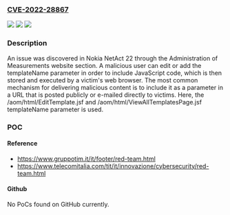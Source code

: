 ### [CVE-2022-28867](https://cve.mitre.org/cgi-bin/cvename.cgi?name=CVE-2022-28867)
![](https://img.shields.io/static/v1?label=Product&message=n%2Fa&color=blue)
![](https://img.shields.io/static/v1?label=Version&message=n%2Fa&color=blue)
![](https://img.shields.io/static/v1?label=Vulnerability&message=n%2Fa&color=brighgreen)

### Description

An issue was discovered in Nokia NetAct 22 through the Administration of Measurements website section. A malicious user can edit or add the templateName parameter in order to include JavaScript code, which is then stored and executed by a victim's web browser. The most common mechanism for delivering malicious content is to include it as a parameter in a URL that is posted publicly or e-mailed directly to victims. Here, the /aom/html/EditTemplate.jsf and /aom/html/ViewAllTemplatesPage.jsf templateName parameter is used.

### POC

#### Reference
- https://www.gruppotim.it/it/footer/red-team.html
- https://www.telecomitalia.com/tit/it/innovazione/cybersecurity/red-team.html

#### Github
No PoCs found on GitHub currently.

